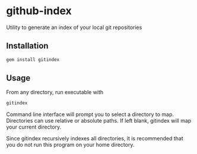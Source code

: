 github-index
============

Utility to generate an index of your local git repositories

## Installation
```bash
gem install gitindex
```

## Usage
From any directory, run executable with
```bash
gitindex
```
Command line interface will prompt you to select a directory to map. Directories can use relative or absolute paths. If left blank, gitindex will map your current directory.

Since gitindex recursively indexes all directories, it is recommended that you do not run this program on your home directory.